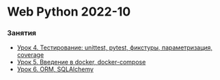 # Web Python 2022-10


### Занятия

- [Урок 4. Тестирование: unittest, pytest, фикстуры, параметризация, coverage](lessons/lesson.04/)
- [Урок 5. Введение в docker, docker-compose](lessons/lesson.05/)
- [Урок 6. ORM, SQLAlchemy](lessons/lesson.06/)

